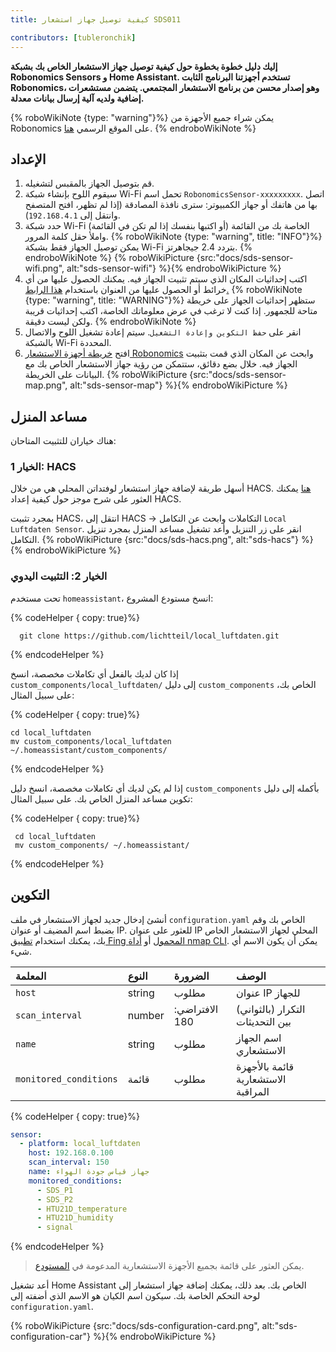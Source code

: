 ```yaml
---
title: كيفية توصيل جهاز استشعار SDS011

contributors: [tubleronchik]
---
```


**إليك دليل خطوة بخطوة حول كيفية توصيل جهاز الاستشعار الخاص بك بشبكة Robonomics Sensors و Home Assistant. تستخدم أجهزتنا البرنامج الثابت Robonomics، وهو إصدار محسن من برنامج الاستشعار المجتمعي. يتضمن مستشعرات إضافية ولديه آلية إرسال بيانات معدلة.**

{% roboWikiNote {type: "warning"}%} يمكن شراء جميع الأجهزة من Robonomics على الموقع الرسمي [هنا](https://robonomics.network/devices/).
{% endroboWikiNote %}


## الإعداد

1. قم بتوصيل الجهاز بالمقبس لتشغيله.
2. سيقوم اللوح بإنشاء شبكة Wi-Fi تحمل اسم `RobonomicsSensor-xxxxxxxxx`. اتصل بها من هاتفك أو جهاز الكمبيوتر: سترى نافذة المصادقة (إذا لم تظهر، افتح المتصفح وانتقل إلى `192.168.4.1`).
3. حدد شبكة Wi-Fi الخاصة بك من القائمة (أو اكتبها بنفسك إذا لم تكن في القائمة) واملأ حقل كلمة المرور.
{% roboWikiNote {type: "warning", title: "INFO"}%} يمكن توصيل الجهاز فقط بشبكة Wi-Fi بتردد 2.4 جيجاهرتز. {% endroboWikiNote %}
{% roboWikiPicture {src:"docs/sds-sensor-wifi.png", alt:"sds-sensor-wifi"} %}{% endroboWikiPicture %}
4. اكتب إحداثيات المكان الذي سيتم تثبيت الجهاز فيه. يمكنك الحصول عليها من أي خرائط أو الحصول عليها من العنوان باستخدام [هذا الرابط.](https://www.latlong.net/convert-address-to-lat-long.html)
{% roboWikiNote {type: "warning", title: "WARNING"}%} ستظهر إحداثيات الجهاز على خريطة متاحة للجمهور. إذا كنت لا ترغب في عرض معلوماتك الخاصة، اكتب إحداثيات قريبة ولكن ليست دقيقة.
{% endroboWikiNote %}
5. انقر على `حفظ التكوين وإعادة التشغيل`. سيتم إعادة تشغيل اللوح والاتصال بالشبكة Wi-Fi المحددة.
6. افتح [خريطة أجهزة الاستشعار Robonomics](https://sensors.robonomics.network/#/) وابحث عن المكان الذي قمت بتثبيت الجهاز فيه. خلال بضع دقائق، ستتمكن من رؤية جهاز الاستشعار الخاص بك مع البيانات على الخريطة.
{% roboWikiPicture {src:"docs/sds-sensor-map.png", alt:"sds-sensor-map"} %}{% endroboWikiPicture %}

## مساعد المنزل

هناك خياران للتثبيت المتاحان:

### الخيار 1: HACS

أسهل طريقة لإضافة جهاز استشعار لوفتداتن المحلي هي من خلال HACS. [هنا](https://hacs.xyz/docs/setup/download/) يمكنك العثور على شرح موجز حول كيفية إعداد HACS.

بمجرد تثبيت HACS، انتقل إلى HACS -> التكاملات وابحث عن التكامل `Local Luftdaten Sensor`. انقر على زر التنزيل وأعد تشغيل مساعد المنزل بمجرد تنزيل التكامل.
{% roboWikiPicture {src:"docs/sds-hacs.png", alt:"sds-hacs"} %}{% endroboWikiPicture %}

### الخيار 2: التثبيت اليدوي

تحت مستخدم `homeassistant`، انسخ مستودع المشروع:

{% codeHelper { copy: true}%}

```shell
  git clone https://github.com/lichtteil/local_luftdaten.git
```

{% endcodeHelper %}

إذا كان لديك بالفعل أي تكاملات مخصصة، انسخ `custom_components/local_luftdaten/` إلى دليل `custom_components` الخاص بك، على سبيل المثال:

{% codeHelper { copy: true}%}

```
cd local_luftdaten
mv custom_components/local_luftdaten ~/.homeassistant/custom_components/
```

{% endcodeHelper %}

إذا لم يكن لديك أي تكاملات مخصصة، انسخ دليل `custom_components` بأكمله إلى دليل تكوين مساعد المنزل الخاص بك. على سبيل المثال:

{% codeHelper { copy: true}%}

 ```
  cd local_luftdaten
  mv custom_components/ ~/.homeassistant/
```

{% endcodeHelper %}

## التكوين

أنشئ إدخال جديد لجهاز الاستشعار في ملف `configuration.yaml` الخاص بك وقم بضبط اسم المضيف أو عنوان IP. للعثور على عنوان IP المحلي لجهاز الاستشعار الخاص بك، يمكنك استخدام [تطبيق Fing المحمول](https://www.fing.com/products) أو [أداة nmap CLI](https://vitux.com/find-devices-connected-to-your-network-with-nmap/). يمكن أن يكون الاسم أي شيء.

|المعلمة              |النوع    | الضرورة    | الوصف
|:----------------------|:-------|:------------ |:------------
|`host`                 | string | مطلوب     | عنوان IP للجهاز
|`scan_interval`        | number | الافتراضي: 180 | التكرار (بالثواني) بين التحديثات
|`name`                 | string | مطلوب    | اسم الجهاز الاستشعاري
|`monitored_conditions` | قائمة   | مطلوب     | قائمة بالأجهزة الاستشعارية المراقبة


{% codeHelper { copy: true}%}


  ```yaml
  sensor:
    - platform: local_luftdaten
      host: 192.168.0.100
      scan_interval: 150
      name: جهاز قياس جودة الهواء
      monitored_conditions:
        - SDS_P1
        - SDS_P2
        - HTU21D_temperature
        - HTU21D_humidity
        - signal
  ```

{% endcodeHelper %}

> يمكن العثور على قائمة بجميع الأجهزة الاستشعارية المدعومة في [المستودع](https://github.com/lichtteil/local_luftdaten).

أعد تشغيل Home Assistant الخاص بك.
بعد ذلك، يمكنك إضافة جهاز استشعار إلى لوحة التحكم الخاصة بك. سيكون اسم الكيان هو الاسم الذي أضفته إلى `configuration.yaml`.

{% roboWikiPicture {src:"docs/sds-configuration-card.png", alt:"sds-configuration-car"} %}{% endroboWikiPicture %}